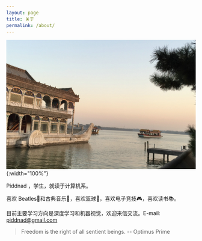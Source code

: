 ```yaml
---
layout: page
title: 关于
permalink: /about/
---
```


![](/img/about.jpg){:width="100%"}

Piddnad ，学生，就读于计算机系。

喜欢 Beatles🎸和古典音乐🎹，喜欢篮球🏀，喜欢电子竞技🎮，喜欢读书📚。

目前主要学习方向是深度学习和机器视觉，欢迎来信交流。E-mail: piddnad@gmail.com

> Freedom is the right of all sentient beings.
> -- Optimus Prime